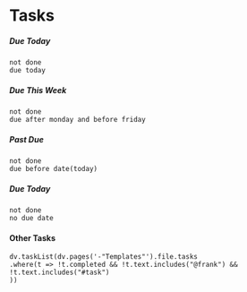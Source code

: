 # Tasks

##### Due Today
```tasks
not done
due today
```

##### Due This Week
```tasks
not done
due after monday and before friday
```

##### Past Due
```tasks
not done
due before date(today)
```

##### Due Today
```tasks
not done
no due date
```


#### Other Tasks
```dataviewjs
dv.taskList(dv.pages('-"Templates"').file.tasks
.where(t => !t.completed && !t.text.includes("@frank") &&
!t.text.includes("#task")
))
```



